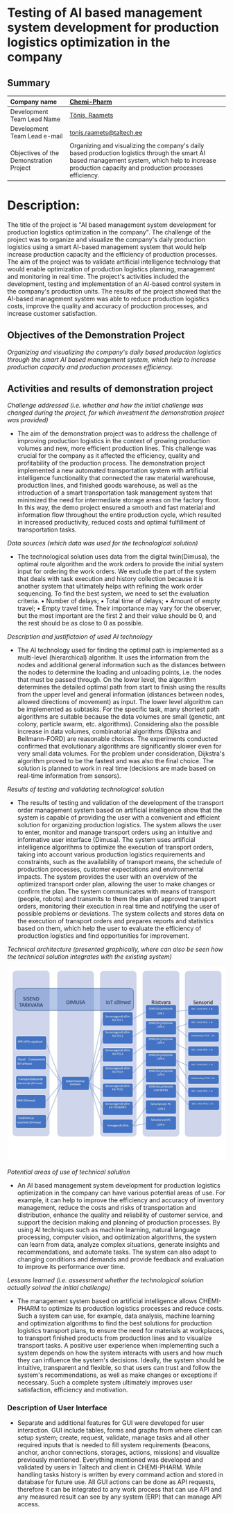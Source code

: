 # Testing of AI based management system development for production logistics optimization in the company
## Summary

| Company name                            | [Chemi-Pharm](https://www.chemi-pharm.com/et//)                                                                                                                                                          |
|:----------------------------------------|:--------------------------------------------------------------------------------------------------------------------------------------------------------------------------------------------------------|
| Development Team Lead Name              | [Tõnis, Raamets](https://taltech.ee/kontaktid/tonis-raamets)                                                                                                                                            |
| Development Team Lead e-mail            | tonis.raamets@taltech.ee                                                                                                                                                                                |
| Objectives of the Demonstration Project | Organizing and visualizing the company's daily based production logistics through the smart AI based management system, which help to increase production capacity and production processes efficiency. |

# Description:

The title of the project is "AI based management system development for production 
logistics optimization in the company". The challenge of the project was to organize 
and visualize the company's daily production logistics using a smart AI-based 
management system that would help increase production capacity and the efficiency 
of production processes. The aim of the project was to validate artificial intelligence 
technology that would enable optimization of production logistics planning, 
management and monitoring in real time. The project's activities included the 
development, testing and implementation of an AI-based control system in the 
company's production units. The results of the project showed that the AI-based 
management system was able to reduce production logistics costs, improve the quality 
and accuracy of production processes, and increase customer satisfaction.

## Objectives of the Demonstration Project

*Organizing and visualizing the company's daily based production logistics through the smart AI 
based management system, which help to increase production capacity and production 
processes efficiency.*

## Activities and results of demonstration project

*Challenge addressed (i.e. whether and how the initial challenge was changed during the project, for which investment the demonstration project was
provided)*

- The aim of the demonstration project was to address the challenge of improving 
production logistics in the context of growing production volumes and new, more 
efficient production lines. This challenge was crucial for the company as it affected the 
efficiency, quality and profitability of the production process. The demonstration project 
implemented a new automated transportation system with artificial intelligence 
functionality that connected the raw material warehouse, production lines, and finished 
goods warehouse, as well as the introduction of a smart transportation task 
management system that minimized the need for intermediate storage areas on the 
factory floor. In this way, the demo project ensured a smooth and fast material and 
information flow throughout the entire production cycle, which resulted in increased productivity, reduced costs and optimal fulfillment of transportation tasks.

*Data sources (which data was used for the technological solution)*

- The technological solution uses data from the digital twin(Dimusa), the optimal route 
algorithm and the work orders to provide the initial system input for ordering the work 
orders. We exclude the part of the system that deals with task execution and history 
collection because it is another system that ultimately helps with refining the work 
order sequencing. 
To find the best system, we need to set the evaluation criteria. 
• Number of delays; 
• Total time of delays; 
• Amount of empty travel; 
• Empty travel time. 
Their importance may vary for the observer, but the most important are the first 2 and 
their value should be 0, and the rest should be as close to 0 as possible.

*Description and justifictaion of used AI technology*

- The AI technology used for finding the optimal path is implemented as a multi-level 
(hierarchical) algorithm. It uses the information from the nodes and additional general 
information such as the distances between the nodes to determine the loading and 
unloading points, i.e. the nodes that must be passed through. On the lower level, the 
algorithm determines the detailed optimal path from start to finish using the results 
from the upper level and general information (distances between nodes, allowed 
directions of movement) as input. The lower level algorithm can be implemented as 
subtasks. For the specific task, many shortest path algorithms are suitable because the 
data volumes are small (genetic, ant colony, particle swarm, etc. algorithms). 
Considering also the possible increase in data volumes, combinatorial algorithms 
(Dijkstra and Bellmann-FORD) are reasonable choices. The experiments conducted 
confirmed that evolutionary algorithms are significantly slower even for very small data 
volumes. For the problem under consideration, Dijkstra's algorithm proved to be the 
fastest and was also the final choice. The solution is planned to work in real time 
(decisions are made based on real-time information from sensors). 

*Results of testing and validating technological solution*

- The results of testing and validation of the development of the transport order 
management system based on artificial intelligence show that the system is capable of 
providing the user with a convenient and efficient solution for organizing production 
logistics. The system allows the user to enter, monitor and manage transport orders 
using an intuitive and informative user interface (Dimusa). The system uses artificial 
intelligence algorithms to optimize the execution of transport orders, taking into 
account various production logistics requirements and constraints, such as the 
availability of transport means, the schedule of production processes, customer 
expectations and environmental impacts. The system provides the user with an 
overview of the optimized transport order plan, allowing the user to make changes or 
confirm the plan. The system communicates with means of transport (people, robots) 
and transmits to them the plan of approved transport orders, monitoring their 
execution in real time and notifying the user of possible problems or deviations. The 
system collects and stores data on the execution of transport orders and prepares 
reports and statistics based on them, which help the user to evaluate the efficiency of 
production logistics and find opportunities for improvement. 

*Technical architecture (presented graphically, where can also be seen how the technical solution integrates with the existing system)*

![Alt text](pic/tehnical_architecture.png?raw=true "Title")


*Potential areas of use of technical solution*

- An AI based management system development for production logistics optimization in 
the company can have various potential areas of use. For example, it can help to 
improve the efficiency and accuracy of inventory management, reduce the costs and 
risks of transportation and distribution, enhance the quality and reliability of customer 
service, and support the decision making and planning of production processes. By using 
AI techniques such as machine learning, natural language processing, computer vision, 
and optimization algorithms, the system can learn from data, analyze complex 
situations, generate insights and recommendations, and automate tasks. The system 
can also adapt to changing conditions and demands and provide feedback and 
evaluation to improve its performance over time.

*Lessons learned (i.e. assessment whether the technological solution actually solved the initial challenge)*

- The management system based on artificial intelligence allows CHEMI-PHARM to 
optimize its production logistics processes and reduce costs. Such a system can use, for 
example, data analysis, machine learning and optimization algorithms to find the best 
solutions for production logistics transport plans, to ensure the need for materials at 
workplaces, to transport finished products from production lines and to visualize 
transport tasks. 
A positive user experience when implementing such a system depends on how the 
system interacts with users and how much they can influence the system's decisions. 
Ideally, the system should be intuitive, transparent and flexible, so that users can trust 
and follow the system's recommendations, as well as make changes or exceptions if 
necessary. Such a complete system ultimately improves user satisfaction, efficiency and 
motivation. 

### Description of User Interface



- Separate and additional features for GUI were developed for user interaction. GUI 
include tables, forms and graphs from where client can setup system; create, request, 
validate, manage tasks and all other required inputs that is needed to fill system 
requirements (beacons, anchor, anchor connections, storages, actions, missions) and 
visualize previously mentioned. Everything mentioned was developed and validated by 
users in Taltech and client in CHEMI-PHARM. While handling tasks history is written by 
every command action and stored in database for future use. All GUI actions can be 
done as API requests, therefore it can be integrated to any work process that can use 
API and any measured result can see by any system (ERP) that can manage API access.


